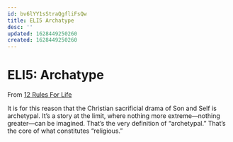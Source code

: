 ```yaml
---
id: bv6lYY1sStraQgfliFsQw
title: ELI5 Archatype
desc: ''
updated: 1628449250260
created: 1628449250260
---
```

# ELI5: Archatype
From [12 Rules For Life](../Media%20Consumption/Books/Book%20Notes/12%20Rules%20For%20Life.md)

It is for this reason that the Christian sacrificial drama of Son and Self is archetypal. It’s a story at the limit, where nothing more extreme—nothing greater—can be imagined. That’s the very definition of “archetypal.” That’s the core of what constitutes “religious.”

